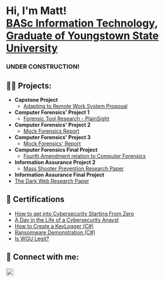<h1>Hi, I'm Matt! <br/><a href="https://github.com/joshmadakor1">BASc Information Technology</a>, <a href="https://www.linkedin.com/in/matthew-porter-ysu/">Graduate of Youngstown State University</a>

  <h3>  UNDER CONSTRUCTION!</h3>
  
<h2>👨‍💻 Projects:</h2>

- <b>Capstone Project</b>
  - [Adapting to Remote Work System Proposal](https://drive.google.com/drive/folders/1pcWBIlbon1t1N5QeHmM41uwUFRloO6eR)
- <b>Computer Forensics' Project 1</b>
  - [Forensic Tool Research - PlainSight](https://docs.google.com/document/d/1m8c8X9zEKDNFKI5HjnEoHMTgUgBu05Zx/edit)
- <b>Computer Forensics' Project 2</b>
  - [Mock Forensics Report](https://docs.google.com/document/d/1xdFZfqkKFvjfVD1OJMq2fU3uuEkUTmSB/edit)
- <b>Computer Forensics' Project 3</b>
  - [Mock Forensics' Report](https://docs.google.com/document/d/1UTcOWrf2WnzynnPzk-TrD7SxEdNYEb3Y/edit?usp=share_link&ouid=106129058940358537408&rtpof=true&sd=true)
- <b>Computer Forensics Final Project</b>
  - [Fourth Amendment relation to Computer Forensics](https://drive.google.com/drive/folders/1VmcH6lH3k0-wNW-8BSNHtjuK2xwOOYqh)
- <b>Information Assurance Project 2</b>
  - [Mass Shooter Prevention Research Paper](https://docs.google.com/document/d/1TLfr7jnCPG4Sm_HH6G4mqFV8KxzVaGBG/edit?usp=sharing&ouid=106129058940358537408&rtpof=true&sd=true)
- <b>Information Assurance Final Project</b>
 - [The Dark Web Research Paper](https://docs.google.com/document/d/1f5nUnE5oQ3Vok2qMTN6UaYT4YAygOuZC/edit?rtpof=true&sd=true) 
<h2>📃 Certifications</h2>

- [How to get into Cybersecurity Starting From Zero](https://www.youtube.com/watch?v=a83ASGn_V_s)
- [A Day in the Life of a Cybersecurity Anayst](https://www.youtube.com/watch?v=uHy3oM7NnoU)
- [How to Create a KeyLogger (C#)](https://www.youtube.com/watch?v=N-L9hklSlNk)
- [Ransomware Demonstration (C#)](https://www.youtube.com/watch?v=OfvdQeh79s0)
- [Is WGU Legit?](https://www.youtube.com/watch?v=E2MwRWxDBkA)

<h2> 🤳 Connect with me:</h2>


[<img align="left" alt="JoshMadakor | LinkedIn" width="22px" src="https://cdn.jsdelivr.net/npm/simple-icons@v3/icons/linkedin.svg" />][linkedin]


[linkedin]: https://www.linkedin.com/in/matthew-porter-ysu/

<!--
**mtporter97** is a ✨ _special_ ✨ repository because its `README.md` (this file) appears on your GitHub profile.

Here are some ideas to get you started:

- 🔭 I’m currently working on ...
- 🌱 I’m currently learning ...
- 👯 I’m looking to collaborate on ...
- 🤔 I’m looking for help with ...
- 💬 Ask me about ...
- 📫 How to reach me: ...
- 😄 Pronouns: ...
- ⚡ Fun fact: ...
-->
